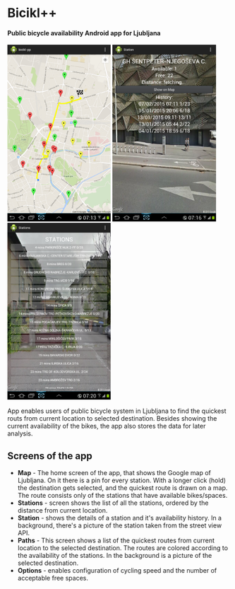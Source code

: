 Bicikl++
=========

#### Public bicycle availability Android app for Ljubljana


<img src="/doc/Screenshot_2015-02-07-07-13-34.png" height="400">

<img src="/doc/Screenshot_2015-02-07-07-16-15.png" height="400">
<img src="/doc/Screenshot_2015-02-07-07-20-09.png" height="400">

App enables users of public bicycle system in Ljubljana to find the quickest routs from current location to selected destination. Besides showing the current availability of the bikes, the app also stores the data for later analysis.

Screens of the app 
------------------
* **Map** - The home screen of the app, that shows the Google map of Ljubljana. On it there is a pin for every station. With a longer click (hold) the destination gets selected, and the quickest route is drawn on a map. The route consists only of the stations that have available bikes/spaces.
* **Stations** - screen shows the list of all the stations, ordered by the distance from current location.
* **Station** - shows the details of a station and it's availability history. In a background, there's a picture of the station taken from the street view API.
* **Paths** - This screen shows a list of the quickest routes from current location to the selected destination. The routes are colored according to the availability of the stations. In the background is a picture of the selected destination.
* **Options** - enables configuration of cycling speed and the number of acceptable free spaces.


